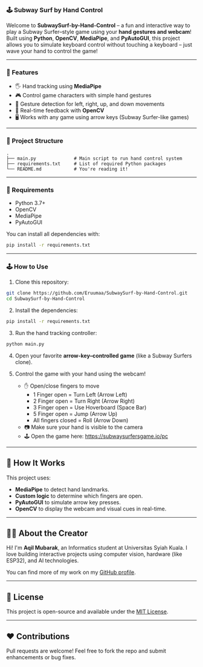 
### 🕹️ Subway Surf by Hand Control

Welcome to **SubwaySurf-by-Hand-Control** – a fun and interactive way to play a Subway Surfer–style game using your **hand gestures and webcam**! Built using **Python**, **OpenCV**, **MediaPipe**, and **PyAutoGUI**, this project allows you to simulate keyboard control without touching a keyboard – just wave your hand to control the game!

---

### 🚀 Features

- 🖐️ Hand tracking using **MediaPipe**
- 🎮 Control game characters with simple hand gestures
- 🧠 Gesture detection for left, right, up, and down movements
- 🔁 Real-time feedback with **OpenCV**
- 🖥️ Works with any game using arrow keys (Subway Surfer-like games)

---

### 📁 Project Structure

```
.
├── main.py              # Main script to run hand control system
├── requirements.txt     # List of required Python packages
└── README.md            # You're reading it!

```

---

### 🔧 Requirements

- Python 3.7+
- OpenCV
- MediaPipe
- PyAutoGUI

You can install all dependencies with:

```bash
pip install -r requirements.txt
````

---

### 🕹️ How to Use

1. Clone this repository:

```bash
git clone https://github.com/Eruumaa/SubwaySurf-by-Hand-Control.git
cd SubwaySurf-by-Hand-Control
```

2. Install the dependencies:

```bash
pip install -r requirements.txt
```

3. Run the hand tracking controller:

```bash
python main.py
```

4. Open your favorite **arrow-key–controlled game** (like a Subway Surfers clone).
5. Control the game with your hand using the webcam!

   * ✋ Open/close fingers to move
     - 1 Finger open = Turn Left (Arrow Left)
     - 2 Finger open = Turn Right (Arrow Right)
     - 3 Finger open = Use Hoverboard (Space Bar)
     - 5 Finger open = Jump (Arrow Up)
     - All fingers closed = Roll (Arrow Down)
   * 📷 Make sure your hand is visible to the camera
   * 🕹️ Open the game here: https://subwaysurfersgame.io/pc

---

## 🧠 How It Works

This project uses:

* **MediaPipe** to detect hand landmarks.
* **Custom logic** to determine which fingers are open.
* **PyAutoGUI** to simulate arrow key presses.
* **OpenCV** to display the webcam and visual cues in real-time.

---


## 🙋‍♂️ About the Creator

Hi! I'm **Aqil Mubarak**, an Informatics student at Universitas Syiah Kuala. I love building interactive projects using computer vision, hardware (like ESP32), and AI technologies.

You can find more of my work on my [GitHub profile](https://github.com/Eruumaa).

---

## 📜 License

This project is open-source and available under the [MIT License](LICENSE).

---

## ❤️ Contributions

Pull requests are welcome! Feel free to fork the repo and submit enhancements or bug fixes.

```
